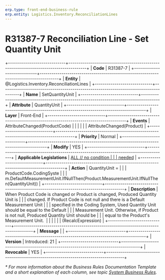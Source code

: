```yaml
---
erp.type: front-end-business-rule
erp.entity: Logistics.Inventory.ReconciliationLines
---
```


# R31387-7 Reconciliation Line - Set Quantity Unit
+-----------------------------+---------------------------------------------------------------------------------------+
| **Code**                    | R31387-7                                                                              |
+-----------------------------+---------------------------------------------------------------------------------------+
| **Entity**                  | @Logistics.Inventory.ReconciliationLines                                                                    |
+-----------------------------+---------------------------------------------------------------------------------------+
| **Name**                    | SetQuantityUnit                                                                       |
+-----------------------------+---------------------------------------------------------------------------------------+
| **Attribute**               | QuantityUnit                                                                          |
+-----------------------------+---------------------------------------------------------------------------------------+
| **Layer**                   | Front-End                                                                             |
+-----------------------------+---------------------------------------------------------------------------------------+
| **Events**                  | AttributeChanged(ProductCode)                                                         |
|                             |                                                                                       |
|                             | AttributeChanged(Product)                                                             |
+-----------------------------+---------------------------------------------------------------------------------------+
| **Priority**                | Normal                                                                                |
+-----------------------------+---------------------------------------------------------------------------------------+
| **Modify**                  | YES                                                                                   |
+-----------------------------+---------------------------------------------------------------------------------------+
| **Applicable Legislations** | [ALL // no condition                                                                  |
|                             | needed](https://confluence.erp.net/display/techdoc/Country+Specific+Functionality)    |
+-----------------------------+---------------------------------------------------------------------------------------+
| **Action**                  | QuantityUnit =                                                                        |
|                             | ProductCode.CodingSyste                                                               |
|                             | m.DefaultMeasurementUnit.IfNullThen(Product.MeasurementUnit.IfNullThen(QuantityUnit)) |
+-----------------------------+---------------------------------------------------------------------------------------+
| **Description**             | When Product Code is changed or Product is changed, Produced Quantity Unit is         |
|                             | changed. If Product Code is not null and there is a Default Measurement Unit          |
|                             | specified in the Coding System, Used Quantity Unit should be equal to the Default     |
|                             | Measurement Unit. Otherwise, if Product is not null, Produced Quantity Unit should be |
|                             | equal to the Product\'s Measurement Unit.                                             |
|                             |                                                                                       |
|                             | (RecalcExpression)                                                                    |
+-----------------------------+---------------------------------------------------------------------------------------+
| **Message**                 |                                                                                       |
+-----------------------------+---------------------------------------------------------------------------------------+
| **Version**                 | Introduced: 21                                                                        |
+-----------------------------+---------------------------------------------------------------------------------------+
| **Revocable**               | YES                                                                                   |
+-----------------------------+---------------------------------------------------------------------------------------+

*\* For more information about the Business Rules Documentation Template and a short explanation of each column, see
topic [System Business Rules](../templates/template-description-system-business-rules.md).*

  

  
